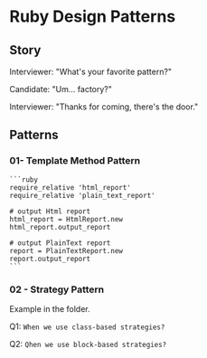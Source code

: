 # Ruby Design Patterns

## Story

Interviewer: "What's your favorite pattern?"

Candidate: "Um... factory?"

Interviewer: "Thanks for coming, there's the door."

## Patterns

### 01- Template Method Pattern

    ```ruby
    require_relative 'html_report'
    require_relative 'plain_text_report'
    
    # output Html report
    html_report = HtmlReport.new
    html_report.output_report
    
    # output PlainText report
    report = PlainTextReport.new
    report.output_report
    ```

### 02 - Strategy Pattern

Example in the folder.

Q1: `When we use class-based strategies?`

Q2: `Qhen we use block-based strategies?`

